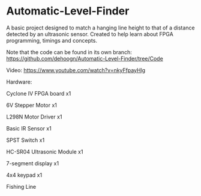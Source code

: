 # Automatic-Level-Finder
A basic project designed to match a hanging line height to that of a distance detected by an ultrasonic sensor. Created to help learn about FPGA programming, timings and concepts.

Note that the code can be found in its own branch: https://github.com/dehoogn/Automatic-Level-Finder/tree/Code

Video: https://www.youtube.com/watch?v=nkyFfpayHlg

Hardware:

Cyclone IV FPGA board x1

6V Stepper Motor x1

L298N Motor Driver x1

Basic IR Sensor x1

SPST Switch x1

HC-SR04 Ultrasonic Module x1

7-segment display x1

4x4 keypad x1

Fishing Line
